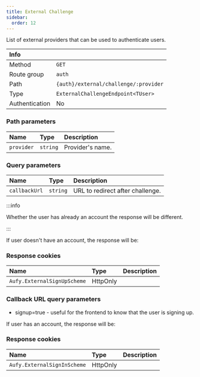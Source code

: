 ```yaml
---
title: External Challenge
sidebar:
  order: 12
---
```


List of external providers that can be used to authenticate users.

| Info           |                                       |
|:---------------|:--------------------------------------|
| Method         | `GET`                                 |
| Route group    | `auth`                                |
| Path           | `{auth}/external/challenge/:provider` |
| Type           | `ExternalChallengeEndpoint<TUser>`    |
| Authentication | No                                    |

### Path parameters

| Name       | Type     | Description       |
|:-----------|:---------|:------------------|
| `provider` | `string` | Provider's name.  |

### Query parameters

| Name          | Type     | Description                      |
|:--------------|:---------|:---------------------------------|
| `callbackUrl` | `string` | URL to redirect after challenge. |


:::info

Whether the user has already an account the response will be different.

:::

If user doesn't have an account, the response will be:

### Response cookies

| Name                        | Type     | Description |
|:----------------------------|:---------|:------------|
| `Aufy.ExternalSignUpScheme` | HttpOnly |             |

### Callback URL query parameters

* signup=true - useful for the frontend to know that the user is signing up.

If user has an account, the response will be:

### Response cookies

| Name                        | Type     | Description |
|:----------------------------|:---------|:------------|
| `Aufy.ExternalSignInScheme` | HttpOnly |             |


